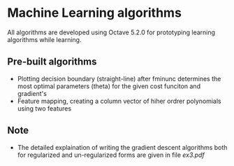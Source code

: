 # Machine Learning algorithms

All algorithms are developed using Octave 5.2.0 for prototyping learning algorithms while learning.

## Pre-built algorithms

* Plotting decision boundary (straight-line) after fminunc determines the most optimal parameters (theta) for the given cost funciton and gradient's
* Feature mapping, creating a column vector of hiher ordrer polynomials using two features

## Note

* The detailed explaination of writing the gradient descent algorithms both for regularized and un-regularized forms are given in file _*ex3.pdf*_
